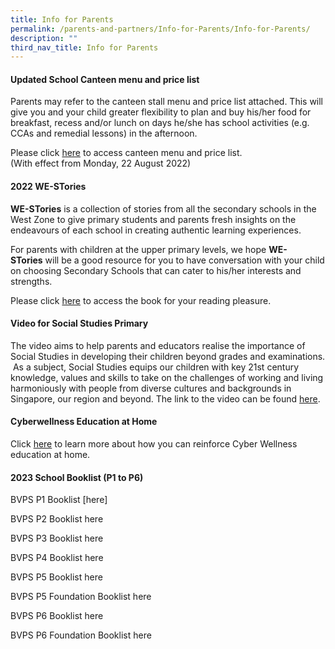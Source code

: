 ```yaml
---
title: Info for Parents
permalink: /parents-and-partners/Info-for-Parents/Info-for-Parents/
description: ""
third_nav_title: Info for Parents
---
```

#### **Updated School Canteen menu and price list** 


  
Parents may refer to the canteen stall menu and price list attached. This will give you and your child greater flexibility to plan and buy his/her food for breakfast, recess and/or lunch on days he/she has school activities (e.g. CCAs and remedial lessons) in the afternoon.  
  
Please click [here](/files/Parents%20and%20Partners/Info%20for%20Parents/Info%20for%20Parents/BVPS%20Stall%20Canteen%20Menu%202022%20for%2019%20Aug%202022%20Fri.pdf) to access canteen menu and price list.   
(With effect from Monday, 22 August 2022)  
  

#### **2022 WE-STories** 


  
**WE-STories** is a collection of stories from all the secondary schools in the West Zone to give primary students and parents fresh insights on the endeavours of each school in creating authentic learning experiences.  
  
For parents with children at the upper primary levels, we hope **WE-STories** will be a good resource for you to have conversation with your child on choosing Secondary Schools that can cater to his/her interests and strengths.  
  
Please click [here](https://online.fliphtml5.com/obrr/qkde/#p=1) to access the book for your reading pleasure.   
  

#### **Video for Social Studies Primary**


The video aims to help parents and educators realise the importance of Social Studies in developing their children beyond grades and examinations.  As a subject, Social Studies equips our children with key 21st century knowledge, values and skills to take on the challenges of working and living harmoniously with people from diverse cultures and backgrounds in Singapore, our region and beyond. The link to the video can be found [here](https://www.youtube.com/watch?v=SDCkCj7sm8s).  
  

#### **Cyberwellness Education at Home**


Click [here](/files/Parents%20and%20Partners/Info%20for%20Parents/Info%20for%20Parents/Parents%20Tip%20Sheet_pdf.pdf) to learn more about how you can reinforce Cyber Wellness education at home.


#### **2023 School Booklist (P1 to P6)**

BVPS P1 Booklist [here][](/files/2023%20P1%20BVPS%20Booklist.pdf)

BVPS P2 Booklist here

BVPS P3 Booklist here

BVPS P4 Booklist here

BVPS P5 Booklist here

BVPS P5 Foundation Booklist here

BVPS P6 Booklist here

BVPS P6 Foundation Booklist here